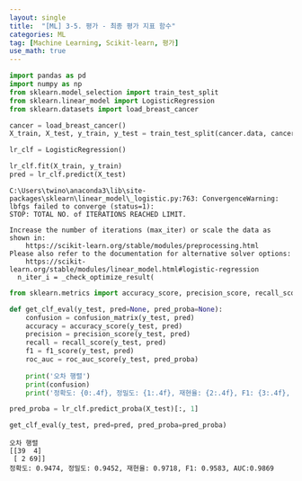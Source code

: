 ```yaml
---
layout: single
title:  "[ML] 3-5. 평가 - 최종 평가 지표 함수"
categories: ML
tag: [Machine Learning, Scikit-learn, 평가]
use_math: true
---
```


```python
import pandas as pd
import numpy as np
from sklearn.model_selection import train_test_split
from sklearn.linear_model import LogisticRegression
from sklearn.datasets import load_breast_cancer

cancer = load_breast_cancer()
X_train, X_test, y_train, y_test = train_test_split(cancer.data, cancer.target, test_size = 0.2, random_state=120)

lr_clf = LogisticRegression()

lr_clf.fit(X_train, y_train)
pred = lr_clf.predict(X_test)
```

    C:\Users\twino\anaconda3\lib\site-packages\sklearn\linear_model\_logistic.py:763: ConvergenceWarning: lbfgs failed to converge (status=1):
    STOP: TOTAL NO. of ITERATIONS REACHED LIMIT.
    
    Increase the number of iterations (max_iter) or scale the data as shown in:
        https://scikit-learn.org/stable/modules/preprocessing.html
    Please also refer to the documentation for alternative solver options:
        https://scikit-learn.org/stable/modules/linear_model.html#logistic-regression
      n_iter_i = _check_optimize_result(
    


```python
from sklearn.metrics import accuracy_score, precision_score, recall_score, confusion_matrix, f1_score, roc_auc_score

def get_clf_eval(y_test, pred=None, pred_proba=None):
    confusion = confusion_matrix(y_test, pred)
    accuracy = accuracy_score(y_test, pred)
    precision = precision_score(y_test, pred)
    recall = recall_score(y_test, pred)
    f1 = f1_score(y_test, pred)
    roc_auc = roc_auc_score(y_test, pred_proba)
    
    print('오차 행렬')
    print(confusion)
    print('정확도: {0:.4f}, 정밀도: {1:.4f}, 재현율: {2:.4f}, F1: {3:.4f}, AUC:{4:.4f}'.format(accuracy, precision, recall, f1, roc_auc))
```


```python
pred_proba = lr_clf.predict_proba(X_test)[:, 1]

get_clf_eval(y_test, pred=pred, pred_proba=pred_proba)
```

    오차 행렬
    [[39  4]
     [ 2 69]]
    정확도: 0.9474, 정밀도: 0.9452, 재현율: 0.9718, F1: 0.9583, AUC:0.9869
    
